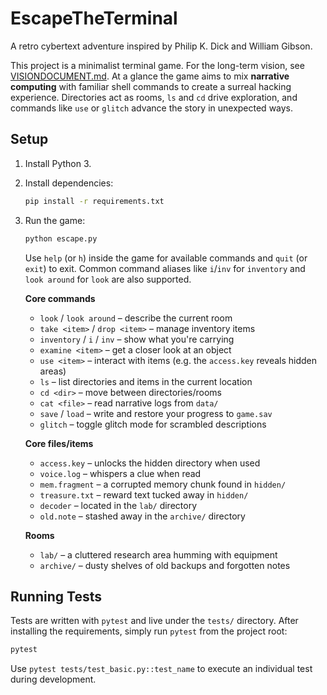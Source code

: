 # EscapeTheTerminal
A retro cybertext adventure inspired by Philip K. Dick and William Gibson.

This project is a minimalist terminal game. For the long-term vision, see [VISIONDOCUMENT.md](VISIONDOCUMENT.md).
At a glance the game aims to mix **narrative computing** with familiar shell commands
to create a surreal hacking experience. Directories act as rooms, `ls` and `cd`
drive exploration, and commands like `use` or `glitch` advance the story in
unexpected ways.

## Setup
1. Install Python 3.
2. Install dependencies:
   ```bash
   pip install -r requirements.txt
   ```
3. Run the game:
   ```bash
   python escape.py
   ```
   Use `help` (or `h`) inside the game for available commands and `quit` (or `exit`) to exit.
   Common command aliases like `i`/`inv` for `inventory` and `look around` for `look` are also supported.

   **Core commands**
   - `look` / `look around` – describe the current room
   - `take <item>` / `drop <item>` – manage inventory items
   - `inventory` / `i` / `inv` – show what you're carrying
   - `examine <item>` – get a closer look at an object
   - `use <item>` – interact with items (e.g. the `access.key` reveals hidden areas)
   - `ls` – list directories and items in the current location
   - `cd <dir>` – move between directories/rooms
   - `cat <file>` – read narrative logs from `data/`
   - `save` / `load` – write and restore your progress to `game.sav`
   - `glitch` – toggle glitch mode for scrambled descriptions

   **Core files/items**
   - `access.key` – unlocks the hidden directory when used
   - `voice.log` – whispers a clue when read
   - `mem.fragment` – a corrupted memory chunk found in `hidden/`
   - `treasure.txt` – reward text tucked away in `hidden/`
   - `decoder` – located in the `lab/` directory
   - `old.note` – stashed away in the `archive/` directory

   **Rooms**
   - `lab/` – a cluttered research area humming with equipment
   - `archive/` – dusty shelves of old backups and forgotten notes

## Running Tests
Tests are written with `pytest` and live under the `tests/` directory. After installing
the requirements, simply run `pytest` from the project root:
```bash
pytest
```
Use `pytest tests/test_basic.py::test_name` to execute an individual test during
development.
